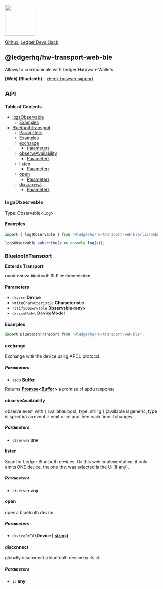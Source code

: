 <img src="https://user-images.githubusercontent.com/211411/34776833-6f1ef4da-f618-11e7-8b13-f0697901d6a8.png" height="100" />

[Github](https://github.com/LedgerHQ/ledgerjs/),
[Ledger Devs Slack](https://ledger-dev.slack.com/)

## @ledgerhq/hw-transport-web-ble

Allows to communicate with Ledger Hardware Wallets.

**[Web]** **(Bluetooth)** – [check browser support](https://caniuse.com/web-bluetooth).

## API

<!-- Generated by documentation.js. Update this documentation by updating the source code. -->

#### Table of Contents

-   [logsObservable](#logsobservable)
    -   [Examples](#examples)
-   [BluetoothTransport](#bluetoothtransport)
    -   [Parameters](#parameters)
    -   [Examples](#examples-1)
    -   [exchange](#exchange)
        -   [Parameters](#parameters-1)
    -   [observeAvailability](#observeavailability)
        -   [Parameters](#parameters-2)
    -   [listen](#listen)
        -   [Parameters](#parameters-3)
    -   [open](#open)
        -   [Parameters](#parameters-4)
    -   [disconnect](#disconnect)
        -   [Parameters](#parameters-5)

### logsObservable

Type: Observable&lt;Log>

#### Examples

```javascript
import { logsObservable } from "@ledgerhq/hw-transport-web-ble/lib/debug";

logsObservable.subscribe(e => console.log(e));
```

### BluetoothTransport

**Extends Transport**

react-native bluetooth BLE implementation

#### Parameters

-   `device` **Device** 
-   `writeCharacteristic` **Characteristic** 
-   `notifyObservable` **Observable&lt;any>** 
-   `deviceModel` **DeviceModel** 

#### Examples

```javascript
import BluetoothTransport from "@ledgerhq/hw-transport-web-ble";
```

#### exchange

Exchange with the device using APDU protocol.

##### Parameters

-   `apdu` **[Buffer](https://nodejs.org/api/buffer.html)** 

Returns **[Promise](https://developer.mozilla.org/docs/Web/JavaScript/Reference/Global_Objects/Promise)&lt;[Buffer](https://nodejs.org/api/buffer.html)>** a promise of apdu response

#### observeAvailability

observe event with { available: bool, type: string }
(available is generic, type is specific)
an event is emit once and then each time it changes

##### Parameters

-   `observer` **any** 

#### listen

Scan for Ledger Bluetooth devices.
On this web implementation, it only emits ONE device, the one that was selected in the UI (if any).

##### Parameters

-   `observer` **any** 

#### open

open a bluetooth device.

##### Parameters

-   `deviceOrId` **(Device | [string](https://developer.mozilla.org/docs/Web/JavaScript/Reference/Global_Objects/String))** 

#### disconnect

globally disconnect a bluetooth device by its id.

##### Parameters

-   `id` **any** 
